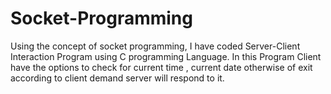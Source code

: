 # Socket-Programming
Using the concept of socket programming, I have coded Server-Client Interaction Program using C programming Language. In this Program Client have the options to check for current time , current date otherwise of exit according to client demand server will respond to it.
